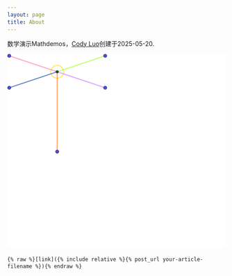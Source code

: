 ```yaml
---
layout: page
title: About
---
```


数学演示Mathdemos，[Cody Luo](https://github.com/cody-luo)创建于2025-05-20.

![logo](assets/dragonfly.svg)

```
{% raw %}[link]({% include relative %}{% post_url your-article-filename %}){% endraw %}
```
